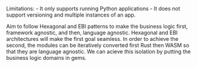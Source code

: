 Limitations:
    - It only supports running Python applications
    - It does not support versioning and multiple instances of an app.

Aim to follow Hexagonal and EBI patterns to make the business logic first, framework agnostic, and then, language agnostic.
Hexagonal and EBI architectures will make the first goal seamless. In order to achieve the second, the modules can be iteratively converted first Rust then WASM so that they are language agnostic. We can acieve this isolation by putting the business logic domains in gems.